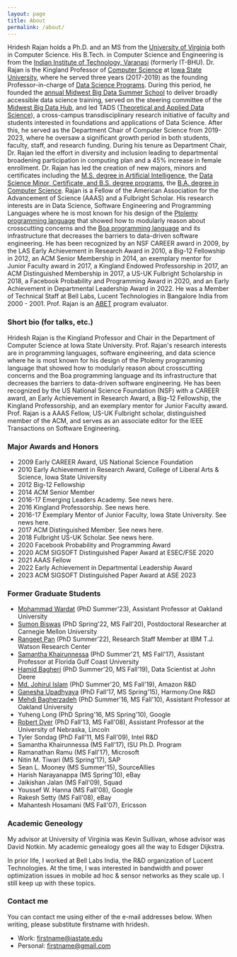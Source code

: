 ```yaml
---
layout: page
title: About
permalink: /about/
---
```


Hridesh Rajan holds a Ph.D. and an MS from the [University of Virginia](http://virginia.edu)
both in Computer Science. His B.Tech. in Computer Science and Engineering is from 
the [Indian Institute of Technology, Varanasi](http://iitbhu.ac.in) (formerly IT-BHU).
Dr. Rajan is the Kingland Professor 
of [Computer Science](http://www.cs.iastate/edu)
at [Iowa State University](http://www.iastate.edu),
where he served three years (2017-2019) as the founding Professor-in-charge of 
[Data Science Programs](https://datascience.iastate.edu).
During this period, he founded the [annual Midwest Big Data Summer School](http://mbds.cs.iastate.edu) 
to deliver broadly accessible data science training,
served on the steering committee of the [Midwest Big Data Hub](http://midwestbigdatahub.org),
and led TADS ([Theoretical and Applied Data Science](https://tads.research.iastate.edu)), 
a cross-campus transdisciplinary research initiative of faculty and students interested 
in foundations and applications of Data Science.
After this, he served as the Department Chair of Computer Science from 2019-2023, 
where he oversaw a significant growth period in both students, faculty, staff, and research funding.
During his tenure as Department Chair, Dr. Rajan led the effort in diversity and inclusion
leading to departmental broadening participation in computing plan and a 45% increase in female 
enrollment.
Dr. Rajan has led the creation of new majors, minors and certificates including 
the [M.S. degree in Artificial Intelligence](https://www.cs.iastate.edu/ai), 
the [Data Science Minor, Certificate, and B.S. degree programs](https://datascience.iastate.edu),
the [B.A. degree in Computer Science](https://www.cs.iastate.edu/bachelor-arts-computer-science-approved-iowa-board-regents).
Rajan is a Fellow of the American Association for the Advancement of Science (AAAS)
and a Fulbright Scholar.
His research interests are in
Data Science, Software Engineering and Programming Languages 
where he is most known for his design of the 
[Ptolemy programming language](http://ptolemy.cs.iastate.edu) that 
showed how to modularly reason about crosscutting concerns and the 
[Boa programming language](http://boa.cs.iastate.edu) 
and its infrastructure that decreases the barriers to data-driven software engineering. 
He has been recognized by an NSF CAREER award in 2009, 
by the LAS Early Achievement in Research Award in 2010, 
a Big-12 Fellowship in 2012, 
an ACM Senior Membership in 2014, 
an exemplary mentor for Junior Faculty award in 2017, 
a Kingland Endowed Professorship in 2017, 
an ACM Distinguished Membership in 2017, 
a US-UK Fulbright Scholarship in 2018,
a Facebook Probability and Programming Award in 2020, and 
an Early Achievement in Departmental Leadership Award in 2022. 
He was a Member of Technical Staff at Bell Labs,
Lucent Technologies in Bangalore India from 2000 - 2001.
Prof. Rajan is an [ABET](http://ABET.org/) program evaluator.



### Short bio (for talks, etc.)

Hridesh Rajan is the Kingland Professor and Chair in the Department of Computer Science at Iowa State University. Prof. Rajan's research interests are in programming languages, software engineering, and data science where he is most known for his design of the Ptolemy programming language that showed how to modularly reason about crosscutting concerns and the Boa programming language and its infrastructure that decreases the barriers to data-driven software engineering. He has been recognized by the US National Science Foundation (NSF) with a CAREER award, an Early Achievement in Research Award, a Big-12 Fellowship, the Kingland Professorship, and an exemplary mentor for Junior Faculty award. Prof. Rajan is a AAAS Fellow, US-UK Fulbright scholar, distinguished member of the ACM, and serves as an associate editor for the IEEE Transactions on Software Engineering.

### Major Awards and Honors

- 2009 Early CAREER Award, US National Science Foundation
- 2010 Early Achievement in Research Award, College of Liberal Arts & Science, Iowa State University
- 2012 Big-12 Fellowship
- 2014 ACM Senior Member
- 2016-17 Emerging Leaders Academy. See news here.
- 2016 Kingland Professorship. See news here.
- 2016-17 Exemplary Mentor of Junior Faculty, Iowa State University. See news here.
- 2017 ACM Distinguished Member. See news here.
- 2018 Fulbright US-UK Scholar. See news here.
- 2020 Facebook Probability and Programming Award
- 2020 ACM SIGSOFT Distinguished Paper Award at ESEC/FSE 2020
- 2021 AAAS Fellow 
- 2022 Early Achievement in Departmental Leadership Award
- 2023 ACM SIGSOFT Distinguished Paper Award at ASE 2023

### Former Graduate Students

- [Mohammad Wardat](https://scholar.google.com/citations?user=04sYwigAAAAJ&hl=ar) (PhD Summer'23), Assistant Professor at Oakland University
- [Sumon Biswas](https://sumonbis.github.io) (PhD Spring'22, MS Fall'20), Postdoctoral Researcher at Carnegie Mellon University
- [Rangeet Pan](https://rangeetpan.github.io) (PhD Summer'22), Research Staff Member at IBM T.J. Watson Research Center
- [Samantha Khairunnessa](https://www.linkedin.com/in/samantha-syeda/) (PhD Summer'21, MS Fall'17), Assistant Professor at Florida Gulf Coast University
- [Hamid Bagheri](https://www.linkedin.com/in/hamidbagheri/) (PhD Summer'20, MS Fall'19), Data Scientist at John Deere
- [Md. Johirul Islam](https://www.linkedin.com/in/johir/) (PhD Summer'20, MS Fall'19), Amazon R&D
- [Ganesha Upadhyaya](https://www.linkedin.com/in/gupadhyaya/) (PhD Fall'17, MS Spring'15), Harmony.One R&D
- [Mehdi Bagherzadeh](https://mbagherz.bitbucket.io) (PhD Summer'16, MS Fall'10), Assistant Professor at Oakland University
- Yuheng Long (PhD Spring'16, MS Spring'10), Google
- [Robert Dyer](https://cse.unl.edu/~rdyer/) (PhD Fall'13, MS Fall'08), Assistant Professor at the University of Nebraska, Lincoln
- Tyler Sondag (PhD Fall'11, MS Fall'09), Intel R&D
- Samantha Khairunnessa (MS Fall'17), ISU Ph.D. Program
- Ramanathan Ramu (MS Fall'17), Microsoft
- Nitin M. Tiwari (MS Spring'17), SAP
- Sean L. Mooney (MS Summer'15), SourceAllies
- Harish Narayanappa (MS Spring'10), eBay
- Jaikishan Jalan (MS Fall'09), Squad
- Youssef W. Hanna (MS Fall'08), Google
- Rakesh Setty (MS Fall'08), eBay
- Mahantesh Hosamani (MS Fall'07), Ericsson


### Academic Geneology

My advisor at University of Virginia was Kevin Sullivan, 
whose advisor was David Notkin. 
My academic genealogy goes all the way to Edsger Dijkstra.

In prior life, I worked at Bell Labs India, the R&D organization of Lucent Technologies. At the time, I was interested in bandwidth and power optimization issues in mobile ad hoc & sensor networks as they scale up. I still keep up with these topics.

### Contact me

You can contact me using either of the e-mail addresses below. 
When writing, please substitute firstname with hridesh.

* Work: [firstname@iastate.edu](mailto:firstname@iastate.edu)
* Personal: [firstname@gmail.com](mailto:firstname@gmail.com)

